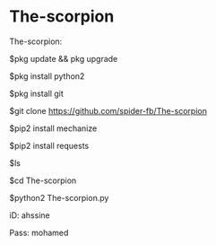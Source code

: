 # The-scorpion
The-scorpion:

$pkg update && pkg upgrade

$pkg install python2

$pkg install git

$git clone https://github.com/spider-fb/The-scorpion

$pip2 install mechanize

$pip2 install requests

$ls

$cd The-scorpion

$python2 The-scorpion.py

iD: ahssine

Pass: mohamed
